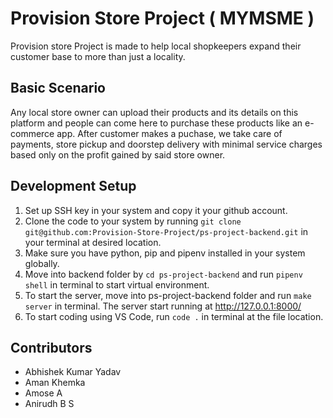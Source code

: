 # Provision Store Project ( MYMSME )

Provision store Project is made to help local shopkeepers expand their customer base to more than just a locality.

## Basic Scenario

Any local store owner can upload their products and its details on this platform and people can come here to purchase these products like an e-commerce app. After customer makes a puchase, we take care of payments, store pickup and doorstep delivery with minimal service charges based only on the profit gained by said store owner.

## Development Setup

1.  Set up SSH key in your system and copy it your github account.
2.  Clone the code to your system by running `git clone git@github.com:Provision-Store-Project/ps-project-backend.git` in your terminal at desired location.
3.  Make sure you have python, pip and pipenv installed in your system globally.
4.  Move into backend folder by `cd ps-project-backend` and run `pipenv shell` in terminal to start virtual environment.
5.  To start the server, move into ps-project-backend folder and run `make server` in terminal. The server start running at http://127.0.0.1:8000/
6.  To start coding using VS Code, run `code .` in terminal at the file location.

## Contributors

- Abhishek Kumar Yadav
- Aman Khemka
- Amose A
- Anirudh B S
